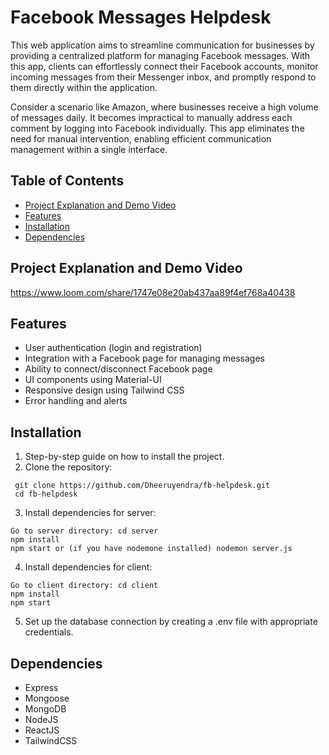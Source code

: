 # Facebook Messages Helpdesk

This web application aims to streamline communication for businesses by providing a centralized platform for managing Facebook messages. With this app, clients can effortlessly connect their Facebook accounts, monitor incoming messages from their Messenger inbox, and promptly respond to them directly within the application.

Consider a scenario like Amazon, where businesses receive a high volume of messages daily. It becomes impractical to manually address each comment by logging into Facebook individually. This app eliminates the need for manual intervention, enabling efficient communication management within a single interface.

## Table of Contents
- [Project Explanation and Demo Video](#explanation)
- [Features](#features)
- [Installation](#installation)
- [Dependencies](#dependencies)

## Project Explanation and Demo Video
https://www.loom.com/share/1747e08e20ab437aa89f4ef768a40438

## Features
- User authentication (login and registration)
- Integration with a Facebook page for managing messages
- Ability to connect/disconnect Facebook page
- UI components using Material-UI
- Responsive design using Tailwind CSS
- Error handling and alerts

## Installation
1. Step-by-step guide on how to install the project.
2. Clone the repository: 
 `````````````
  git clone https://github.com/Dheeruyendra/fb-helpdesk.git
  cd fb-helpdesk
 ``````````````
3. Install dependencies for server:
````````````````````````````````````````````````````````````````
Go to server directory: cd server
npm install
npm start or (if you have nodemone installed) nodemon server.js
`````````````````````````````````````````````````````````````````
4. Install dependencies for client:
```````````````````````````````````````````````````````````````````
Go to client directory: cd client
npm install
npm start
```````````````````````````````````````````````````````````````````
5. Set up the database connection by creating a .env file with appropriate credentials.
## Dependencies
- Express
- Mongoose
- MongoDB
- NodeJS
- ReactJS
- TailwindCSS

  
